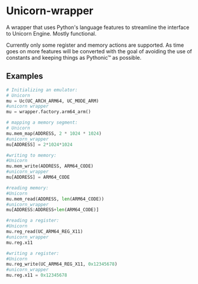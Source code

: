 # Unicorn-wrapper

A wrapper that uses Python's language features to streamline the interface to Unicorn Engine. Mostly functional.

Currently only some register and memory actions are supported. As time goes on more features will be converted with the goal of avoiding the use of constants and keeping things as Pythonic™ as possible.

## Examples
```python
# Initializing an emulator:
# Unicorn
mu = Uc(UC_ARCH_ARM64, UC_MODE_ARM)
#unicorn wrapper
mu = wrapper.factory.arm64_arm()

# mapping a memory segment:
# Unicorn
mu.mem_map(ADDRESS, 2 * 1024 * 1024)
#unicorn_wrapper
mu[ADDRESS] = 2*1024*1024

#writing to memory:
#Unicorn
mu.mem_write(ADDRESS, ARM64_CODE)
#unicorn_wrapper
mu[ADDRESS] = ARM64_CODE

#reading memory:
#Unicorn
mu.mem_read(ADDRESS, len(ARM64_CODE))
#unicorn_wrapper
mu[ADDRESS:ADDRESS+len(ARM64_CODE)]

#reading a register:
#Unicorn
mu.reg_read(UC_ARM64_REG_X11)
#unicorn_wrapper
mu.reg.x11

#writing a register:
#Unicorn
mu.reg_write(UC_ARM64_REG_X11, 0x12345678)
#unicorn_wrapper
mu.reg.x11 = 0x12345678
```
